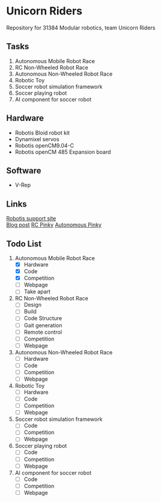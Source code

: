 # Unicorn Riders
Repository for 31384 Modular robotics, team Unicorn Riders


## Tasks
1. Autonomous Mobile Robot Race
2. RC Non-Wheeled Robot Race
3. Autonomous Non-Wheeled Robot Race
4. Robotic Toy
5. Soccer robot simulation framework  
6. Soccer playing robot
7. AI component for soccer robot


## Hardware
* Robotis Bloid robot kit
* Dynamixel servos
* Robotis openCM9.04-C
* Robotis openCM 485 Expansion board


## Software
* V-Rep


## Links
[Robotis support site](http://support.robotis.com/en/)   
[Blog post](http://wiki.lofarolabs.com/index.php/OpenCM_9.04)
[RC Pinky](https://www.youtube.com/watch?v=S9j-WS7vqMo&list=PLD2nLW3v_NrZVv4B6ez5vbMuzDKCZK9tx&index=5)
[Autonomous Pinky](https://www.youtube.com/watch?v=LnNlSqjbBRQ&list=PLD2nLW3v_NrZVv4B6ez5vbMuzDKCZK9tx&index=6)


## Todo List
1. Autonomous Mobile Robot Race
	- [x] Hardware
	- [x] Code
	- [x] Competition
	- [ ] Webpage
	- [ ] Take apart 
2. RC Non-Wheeled Robot Race
	- [ ] Design
	- [ ] Build
	- [ ] Code Structure
	- [ ] Gait generation
	- [ ] Remote control
	- [ ] Competition
	- [ ] Webpage
3. Autonomous Non-Wheeled Robot Race
	- [ ] Hardware
	- [ ] Code
	- [ ] Competition
	- [ ] Webpage
4. Robotic Toy
	- [ ] Hardware
	- [ ] Code
	- [ ] Competition
	- [ ] Webpage
5. Soccer robot simulation framework
	- [ ] Code
	- [ ] Competition
	- [ ] Webpage
6. Soccer playing robot
	- [ ] Code
	- [ ] Competition
	- [ ] Webpage
7. AI component for soccer robot
	- [ ] Code
	- [ ] Competition
	- [ ] Webpage

